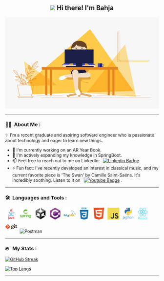 <!-- Heading -->
<h2 align="center"> <img src="https://media.giphy.com/media/hvRJCLFzcasrR4ia7z/giphy.gif" width="30"> Hi there! I'm Bahja </h2>

<div id="header" align="center"> <img alt="GIF" src="./code.gif" width="600" height="300" /> </div>
 
<!-- About section -->
***
### 👩‍💻 &nbsp;About Me :
✨ I'm a recent graduate and aspiring software engineer who is passionate about technology and eager to learn new things.
- 🔭 I'm currently working on an AR Year Book.
- 🌱 I'm actively expanding my knowledge in SpringBoot.
- 📫 Feel free to reach out to me on LinkedIn: &nbsp; [![Linkedin Badge](https://img.shields.io/badge/-Bahja-blue?style=flat&logo=Linkedin&logoColor=white)](https://www.linkedin.com/in/bahja-adan)
- ⚡ Fun fact: I've recently developed an interest in classical music, and my current favorite piece is 'The Swan' by Camille Saint-Saëns. It's incredibly soothing. Listen to it on &nbsp; [![Youtube Badge](https://img.shields.io/badge/TheSwan-red?logo=youtube&logoColor=white)](https://www.youtube.com/watch?v=b44-5M4e9nI) .

***
### 🛠 &nbsp;Languages and Tools :
<div>
    <p>
    <img src="https://github.com/devicons/devicon/blob/master/icons/java/java-original-wordmark.svg" title="Java" alt="Java" width="40" height="40"/>&nbsp;
    <img src="https://github.com/devicons/devicon/blob/master/icons/spring/spring-original-wordmark.svg" title="Spring" alt="Spring" width="40" height="40"/>&nbsp;
    <img src="https://github.com/devicons/devicon/blob/master/icons/unity/unity-original.svg" title="Unity" alt="Unity" width="40" height="40"/>&nbsp;
    <img src="https://github.com/devicons/devicon/blob/master/icons/csharp/csharp-original.svg" title="C#" alt="C#" width="40" height="40"/>&nbsp;
    <img src="https://github.com/devicons/devicon/blob/master/icons/mysql/mysql-original-wordmark.svg" title="MySQL"  alt="MySQL" width="40" height="40"/>&nbsp;
    <img src="https://github.com/devicons/devicon/blob/master/icons/css3/css3-plain-wordmark.svg"  title="CSS3" alt="CSS" width="40" height="40"/>&nbsp;
    <img src="https://github.com/devicons/devicon/blob/master/icons/html5/html5-original.svg" title="HTML5" alt="HTML" width="40" height="40"/>&nbsp;
    <img src="https://github.com/devicons/devicon/blob/master/icons/javascript/javascript-original.svg" title="JavaScript" alt="JavaScript" width="40" height="40"/>&nbsp;
    <img src="https://github.com/devicons/devicon/blob/master/icons/python/python-original-wordmark.svg" title="Python" alt="Python" width="40" height="40"/>&nbsp;
    <img src="https://github.com/devicons/devicon/blob/master/icons/react/react-original-wordmark.svg" title="React" alt="React" width="40" height="40"/>&nbsp;
    <img src="https://github.com/devicons/devicon/blob/master/icons/git/git-original-wordmark.svg" title="Git"  alt="Git" width="40" height="40"/>&nbsp;
    <img src="https://www.vectorlogo.zone/logos/getpostman/getpostman-icon.svg" title="Postman"  alt="Postman" width="40" height="40"/>&nbsp;
    </p>
</div>

***
### 🔥 &nbsp; My Stats :
[![GitHub Streak](http://github-readme-streak-stats.herokuapp.com?user=baden-dev&theme=dark&background=000000)](https://git.io/streak-stats)

[![Top Langs](https://github-readme-stats.vercel.app/api/top-langs/?username=baden-dev&layout=compact&theme=vision-friendly-dark)](https://github.com/anuraghazra/github-readme-stats)

---


